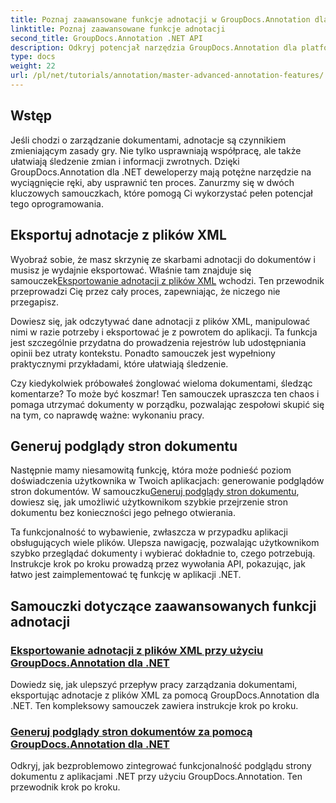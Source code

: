 ```yaml
---
title: Poznaj zaawansowane funkcje adnotacji w GroupDocs.Annotation dla .NET
linktitle: Poznaj zaawansowane funkcje adnotacji
second_title: GroupDocs.Annotation .NET API
description: Odkryj potencjał narzędzia GroupDocs.Annotation dla platformy .NET dzięki samouczkom dotyczącym eksportowania adnotacji XML i generowania podglądów stron dokumentu.
type: docs
weight: 22
url: /pl/net/tutorials/annotation/master-advanced-annotation-features/
---
```

## Wstęp

Jeśli chodzi o zarządzanie dokumentami, adnotacje są czynnikiem zmieniającym zasady gry. Nie tylko usprawniają współpracę, ale także ułatwiają śledzenie zmian i informacji zwrotnych. Dzięki GroupDocs.Annotation dla .NET deweloperzy mają potężne narzędzie na wyciągnięcie ręki, aby usprawnić ten proces. Zanurzmy się w dwóch kluczowych samouczkach, które pomogą Ci wykorzystać pełen potencjał tego oprogramowania.

## Eksportuj adnotacje z plików XML

 Wyobraź sobie, że masz skrzynię ze skarbami adnotacji do dokumentów i musisz je wydajnie eksportować. Właśnie tam znajduje się samouczek[Eksportowanie adnotacji z plików XML](./export-annotations-from-xml-file/) wchodzi. Ten przewodnik przeprowadzi Cię przez cały proces, zapewniając, że niczego nie przegapisz. 

Dowiesz się, jak odczytywać dane adnotacji z plików XML, manipulować nimi w razie potrzeby i eksportować je z powrotem do aplikacji. Ta funkcja jest szczególnie przydatna do prowadzenia rejestrów lub udostępniania opinii bez utraty kontekstu. Ponadto samouczek jest wypełniony praktycznymi przykładami, które ułatwiają śledzenie. 

Czy kiedykolwiek próbowałeś żonglować wieloma dokumentami, śledząc komentarze? To może być koszmar! Ten samouczek upraszcza ten chaos i pomaga utrzymać dokumenty w porządku, pozwalając zespołowi skupić się na tym, co naprawdę ważne: wykonaniu pracy.

## Generuj podglądy stron dokumentu

 Następnie mamy niesamowitą funkcję, która może podnieść poziom doświadczenia użytkownika w Twoich aplikacjach: generowanie podglądów stron dokumentów. W samouczku[Generuj podglądy stron dokumentu](./generate-document-page-previews/), dowiesz się, jak umożliwić użytkownikom szybkie przejrzenie stron dokumentu bez konieczności jego pełnego otwierania.

Ta funkcjonalność to wybawienie, zwłaszcza w przypadku aplikacji obsługujących wiele plików. Ulepsza nawigację, pozwalając użytkownikom szybko przeglądać dokumenty i wybierać dokładnie to, czego potrzebują. Instrukcje krok po kroku prowadzą przez wywołania API, pokazując, jak łatwo jest zaimplementować tę funkcję w aplikacji .NET. 

## Samouczki dotyczące zaawansowanych funkcji adnotacji
### [Eksportowanie adnotacji z plików XML przy użyciu GroupDocs.Annotation dla .NET](./export-annotations-from-xml-file/)
Dowiedz się, jak ulepszyć przepływ pracy zarządzania dokumentami, eksportując adnotacje z plików XML za pomocą GroupDocs.Annotation dla .NET. Ten kompleksowy samouczek zawiera instrukcje krok po kroku.
### [Generuj podglądy stron dokumentów za pomocą GroupDocs.Annotation dla .NET](./generate-document-page-previews/)
Odkryj, jak bezproblemowo zintegrować funkcjonalność podglądu strony dokumentu z aplikacjami .NET przy użyciu GroupDocs.Annotation. Ten przewodnik krok po kroku.